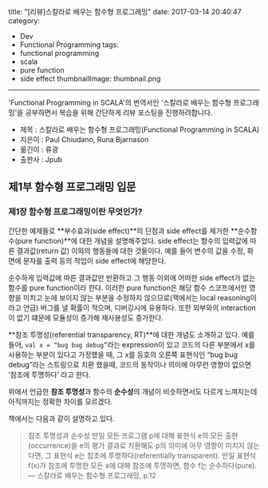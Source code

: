 title: "[리뷰]스칼라로 배우는 함수형 프로그래밍"
date: 2017-03-14 20:40:47
category:
- Dev
- Functional Programming
tags:
- functional programming
- scala
- pure function
- side effect
thumbnailImage: thumbnail.png
---
'Functional Programming in SCALA'의 번역서인 '스칼라로 배우는 함수형 프로그래밍'을 공부하면서 복습을 위해 간단하게 리뷰 포스팅을 진행하려합니다.
- 제목 : 스칼라로 배우는 함수형 프로그래밍(Functional Programming in SCALA)
- 지은이 : Paul Chiudano, Runa Bjarnason
- 옮긴이 : 류광
- 출판사 : Jpub

<!-- more -->

## 제1부 함수형 프로그래밍 입문

### 제1장 함수형 프로그래밍이란 무엇인가?

간단한 예제들로 **부수효과(side effect)**의 단점과 side effect를 제거한 **순수함수(pure function)**에 대한 개념을 설명해주었다. side effect는 함수의 입력값에 따른 결과값(return 값) 이외의 행동들에 대한 것들이다. 예를 들어 변수의 값을 수정, 화면에 문자를 출력 등의 작업이 side effect에 해당한다.

순수하게 입력값에 따른 결과값만 반환하고 그 행동 이외에 어떠한 side effect가 없는 함수를 pure function이라 한다. 이러한 pure function은 해당 함수 스코프에서만 영향을 미치고 눈에 보이지 않는 부분을 수정하지 않으므로(책에서는 local reasoning이라고 언급) 버그를 낼 확률이 적으며, 디버깅시에 유용하다. 또한 외부와의 interaction이 없기 떄문에 모듈성이 증가해 재사용성도 증가한다.

**참조 투명성(referential transparency, RT)**에 대한 개념도 소개하고 있다. 예를들어, `val x = “bug bug debug”`라는 expression이 있고  코드의 다른 부분에서 x를 사용하는 부분이 있다고 가정했을 때, 그 x를 등호의 오른쪽 표현식인 “bug bug debug”라는 스트링으로 치환 했을때, 코드의 동작이나 의미에 아무런 영향이 없으면 ‘참조에 투명하다’ 라고 한다.

위에서 언급한 **참조 투명성**과 함수의 **순수성**의 개념이 비슷하면서도 다르게 느껴지는데 아직까지는 정확한 차이를 모르겠다.

책에서는 다음과 같이 설명하고 있다.
> 참조 투명성과 순수성
> 만일 모든 프로그램 p에 대해 표현식 e의 모든 출현(occurrence)을 e의 평가 결과로 치환해도  p의 의미에 아무 영향이 미치지 않는다면, 그 표현식 e는 참조에 투명하다(referentially transparent). 만일 표현식 f(x)가 참조에 투명한 모든 x에 대해 참조에 투명하면, 함수 f는 순수하다(pure).
> — 스칼라로 배우는 함수형 프로그래밍, p.12
